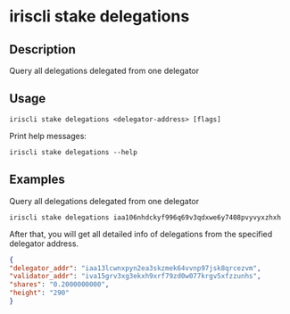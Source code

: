 # iriscli stake delegations

## Description

Query all delegations delegated from one delegator

## Usage
```
iriscli stake delegations <delegator-address> [flags]
```

Print help messages:
```
iriscli stake delegations --help
```

## Examples

Query all delegations delegated from one delegator
```
iriscli stake delegations iaa106nhdckyf996q69v3qdxwe6y7408pvyvyxzhxh
```

After that, you will get all detailed info of delegations from the specified delegator address.

```json
{
"delegator_addr": "iaa13lcwnxpyn2ea3skzmek64vvnp97jsk8qrcezvm",
"validator_addr": "iva15grv3xg3ekxh9xrf79zd0w077krgv5xfzzunhs",
"shares": "0.2000000000",
"height": "290"
}
```
